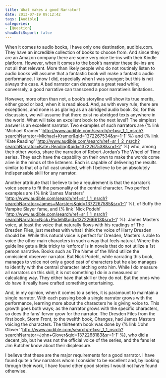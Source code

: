```yaml
---
title: What makes a good Narrator?
date: 2013-07-19 09:12:42
tags: [Audible]
categories: 
- [Question]
showKofiSuport: false
---
```

When it comes to audio books, I have only one destination, audible.com.  They have an incredible collection of books to choose from.  And since they are an Amazon company there are some very nice tie-ins with their Kindle platform.  However, when it comes to the book’s narrator these tie-ins are not all that relevant.  More than likely people who do not routinely listen to audio books will assume that a fantastic book will make a fantastic audio performance.  <!-- more -->I know I did, especially when I was younger; but this is not always the case. A bad narrator can devastate a great read while; conversely, a good narrative can transcend a poor narrative’s limitations.

However, more often than not, a book’s storyline will show its true merits, either good or bad, when it is read aloud.  And, as with every rule, there are exceptions, and none is as glaring as an abridged audio book.  So, for this discussion, we will assume that there exist no abridged texts anywhere in the world.  What will take an excellent book to the next level?  The simplest answer is an excellent narrator.  Two examples of such narrators are {% link 'Michael Kramer' 'http://www.audible.com/search/ref=sr_1_1_nsrch?searchNarrator=Michael+Kramer&qid=1372267534&sr=1-1' %} and {% link 'Kate Reading' 'http://www.audible.com/search/ref=sr_1_2_nsrch?searchNarrator=Kate+Reading&qid=1372267538&sr=1-2' %} who, among their other works, share the narration of Robert Jordan’s The Wheel of Time series.  They each have the capability on their own to make the words come alive in the minds of the listeners.  Each is capable of delivering the results similar to that of a full cast unaided, which I believe to be an absolutely indispensable skill for any narrator. 

Another attribute that I believe to be a requirement is that the narrator’s voice seems to fit the personality of the central character.  Two perfect examples are {% link 'James Marsters' 'http://www.audible.com/search/ref=sr_1_1_nsrch?searchNarrator=James+Marsters&qid=1372267585&sr=1-1' %}, of Buffy the Vampire Slayer fame, and {% link 'Nick Podehl' 'http://www.audible.com/search/ref=sr_1_1_nsrch?searchNarrator=Nick+Podehl&qid=1372266613&sr=1-1' %}.  James Masters voice, at least the voice that naturally flows with his readings of The Dresden Files, just meshes with what I think the voice of Harry Dresden should be.  While this natural voice is perfect for Dresden, Masters is able to voice the other main characters in such a way that feels natural.  Where this guideline gets a little tricky to ‘enforce’ is in novels that do not utilize a 1st person narrative.  Books such as The Name of the Wind utilize the omniscient observer narrator. But Nick Podehl, while narrating this book, manages to voice not only a good cast of characters but he also manages to identify with the central character latching onto him.  While I do measure all narrators on this skill, it is not something I do in a measured or calculating way. They either have that skill or they do not. But the ones who do have it really have crafted something entertaining.

And, in my opinion, when it comes to a series, it is paramount to maintain a single narrator.  With each passing book a single narrator grows with the performance, learning more about the characters he is giving voice to.  This growth goes both ways; as the narrator grows with the specific characters, so does the fans’ fervor grow for the narrator.  The Dresden Files from the first book, Storm Front, to the twelfth book, Changes, had James Masters voicing the characters.  The thirteenth book was done by {% link 'John Glover' 'http://www.audible.com/search/ref=sr_1_1_nsrch?searchNarrator=John+Glover&qid=1372268183&sr=1-1' %}, who did a decent job, but he was not the official voice of the series, and the fans let Jim Butcher know about their displeasure.

I believe that these are the major requirements for a good narrator. I have found quite a few narrators whom I consider to be excellent and, by looking through their work, I have found other good stories I would not have found otherwise.